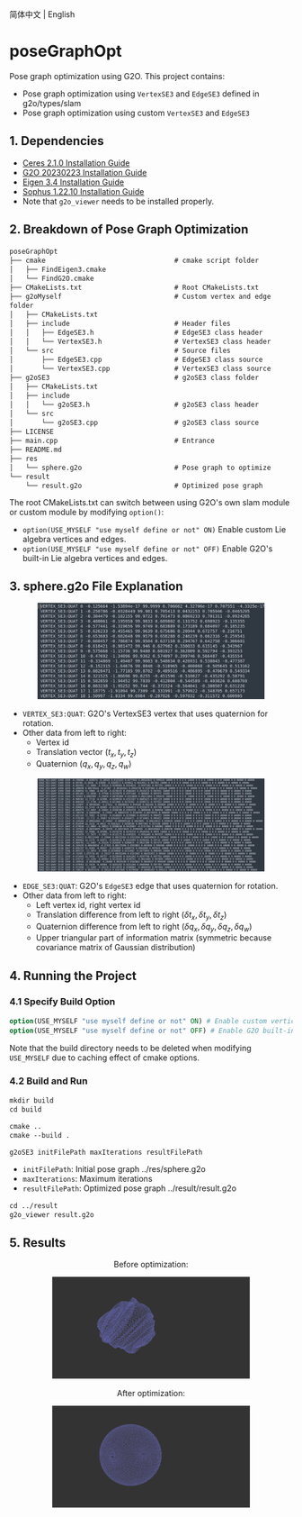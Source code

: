 <div>
<a herf="./README.zh-CN.md">简体中文</a> |
<a herf="./README.zh-CN.md">English</a>
</div>

# poseGraphOpt
Pose graph optimization using G2O. This project contains:

- Pose graph optimization using `VertexSE3` and `EdgeSE3` defined in g2o/types/slam
- Pose graph optimization using custom `VertexSE3` and `EdgeSE3`

## 1. Dependencies

- [Ceres 2.1.0 Installation Guide](http://ceres-solver.org/installation.html)  
- [G2O 20230223 Installation Guide](https://github.com/RainerKuemmerle/g2o/releases)
- [Eigen 3.4 Installation Guide](https://gitlab.com/libeigen/eigen/-/releases/3.4.0)
- [Sophus 1.22.10 Installation Guide](https://github.com/strasdat/Sophus/releases/tag/1.22.10)
- Note that `g2o_viewer` needs to be installed properly.

## 2. Breakdown of Pose Graph Optimization
```shell
poseGraphOpt
├── cmake                                # cmake script folder 
│   ├── FindEigen3.cmake
│   └── FindG2O.cmake
├── CMakeLists.txt                       # Root CMakeLists.txt
├── g2oMyself                            # Custom vertex and edge folder
│   ├── CMakeLists.txt
│   ├── include                          # Header files
│   │   ├── EdgeSE3.h                    # EdgeSE3 class header
│   │   └── VertexSE3.h                  # VertexSE3 class header
│   └── src                              # Source files  
│       ├── EdgeSE3.cpp                  # EdgeSE3 class source  
│       └── VertexSE3.cpp                # VertexSE3 class source
├── g2oSE3                               # g2oSE3 class folder
│   ├── CMakeLists.txt
│   ├── include  
│   │   └── g2oSE3.h                     # g2oSE3 class header
│   └── src
│       └── g2oSE3.cpp                   # g2oSE3 class source
├── LICENSE
├── main.cpp                             # Entrance   
├── README.md
├── res
│   └── sphere.g2o                       # Pose graph to optimize
└── result
    └── result.g2o                       # Optimized pose graph
```

The root CMakeLists.txt can switch between using G2O's own slam module or custom module by modifying `option()`:

- `option(USE_MYSELF "use myself define or not" ON)` Enable custom Lie algebra vertices and edges.
- `option(USE_MYSELF "use myself define or not" OFF)` Enable G2O's built-in Lie algebra vertices and edges.

## 3. sphere.g2o File Explanation

<div align="center">
    <img src="./figures/Vertex.png" width=80% alt="Vertex.png"/> 
</div>

- `VERTEX_SE3:QUAT`: G2O's VertexSE3 vertex that uses quaternion for rotation.
- Other data from left to right:
  - Vertex id
  - Translation vector $(t_x, t_y, t_z)$ 
  - Quaternion $(q_x, q_y, q_z, q_w)$

<div align="center">
    <img src="./figures/Edge.png" width=80% alt="Edge.png"/>
</div>

- `EDGE_SE3:QUAT`: G2O's `EdgeSE3` edge that uses quaternion for rotation.  
- Other data from left to right:
  - Left vertex id, right vertex id
  - Translation difference from left to right $(\delta t_x, \delta t_y, \delta t_z)$
  - Quaternion difference from left to right $(\delta q_x, \delta q_y, \delta q_z, \delta q_w)$ 
  - Upper triangular part of information matrix (symmetric because covariance matrix of Gaussian distribution)

## 4. Running the Project 

### 4.1 Specify Build Option
```cmake
option(USE_MYSELF "use myself define or not" ON) # Enable custom vertices and edges
option(USE_MYSELF "use myself define or not" OFF) # Enable G2O built-in vertices and edges  
```
Note that the build directory needs to be deleted when modifying `USE_MYSELF` due to caching effect of cmake options.

### 4.2 Build and Run
```shell
mkdir build
cd build
```

```shell 
cmake ..
cmake --build .
```

```shell
g2oSE3 initFilePath maxIterations resultFilePath
```
- `initFilePath`: Initial pose graph ../res/sphere.g2o
- `maxIterations`: Maximum iterations
- `resultFilePath`: Optimized pose graph ../result/result.g2o 

```shell  
cd ../result
g2o_viewer result.g2o
```

## 5. Results
<div align="center">
    <div>
        <p>Before optimization:</p>
        <img src="./figures/init.png" alt="init.png" width=70%/> 
    </div>
    <div> 
        <p>After optimization:</p>
        <img src="./figures/final.png" alt="final.png" width=70%/>
    </div>
</div>